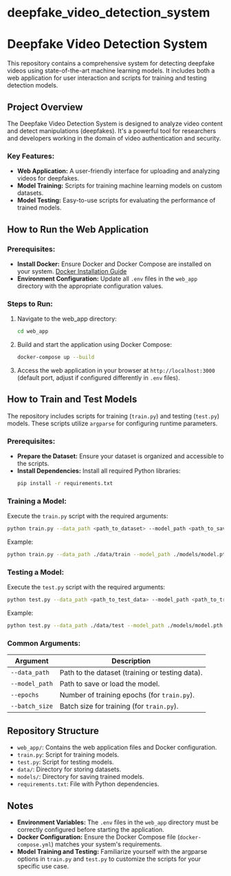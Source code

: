 # deepfake_video_detection_system
# Deepfake Video Detection System

This repository contains a comprehensive system for detecting deepfake videos using state-of-the-art machine learning models. It includes both a web application for user interaction and scripts for training and testing detection models.

## Project Overview

The Deepfake Video Detection System is designed to analyze video content and detect manipulations (deepfakes). It's a powerful tool for researchers and developers working in the domain of video authentication and security.

### Key Features:

- **Web Application:** A user-friendly interface for uploading and analyzing videos for deepfakes.
- **Model Training:** Scripts for training machine learning models on custom datasets.
- **Model Testing:** Easy-to-use scripts for evaluating the performance of trained models.

## How to Run the Web Application

### Prerequisites:

- **Install Docker:** Ensure Docker and Docker Compose are installed on your system. [Docker Installation Guide](https://docs.docker.com/get-docker/)
- **Environment Configuration:** Update all `.env` files in the `web_app` directory with the appropriate configuration values.

### Steps to Run:

1. Navigate to the web_app directory:
   ```bash
   cd web_app
   ```

2. Build and start the application using Docker Compose:
   ```bash
   docker-compose up --build
   ```

3. Access the web application in your browser at `http://localhost:3000` (default port, adjust if configured differently in `.env` files).

## How to Train and Test Models

The repository includes scripts for training (`train.py`) and testing (`test.py`) models. These scripts utilize `argparse` for configuring runtime parameters.

### Prerequisites:

- **Prepare the Dataset:** Ensure your dataset is organized and accessible to the scripts.
- **Install Dependencies:** Install all required Python libraries:
  ```bash
  pip install -r requirements.txt
  ```

### Training a Model:

Execute the `train.py` script with the required arguments:

```bash
python train.py --data_path <path_to_dataset> --model_path <path_to_save_model> --epochs <number_of_epochs> --batch_size <batch_size>
```

Example:
```bash
python train.py --data_path ./data/train --model_path ./models/model.pth --epochs 20 --batch_size 32
```

### Testing a Model:

Execute the `test.py` script with the required arguments:

```bash
python test.py --data_path <path_to_test_data> --model_path <path_to_trained_model>
```

Example:
```bash
python test.py --data_path ./data/test --model_path ./models/model.pth
```

### Common Arguments:

| Argument | Description |
|----------|-------------|
| `--data_path` | Path to the dataset (training or testing data). |
| `--model_path` | Path to save or load the model. |
| `--epochs` | Number of training epochs (for `train.py`). |
| `--batch_size` | Batch size for training (for `train.py`). |

## Repository Structure

- `web_app/`: Contains the web application files and Docker configuration.
- `train.py`: Script for training models.
- `test.py`: Script for testing models.
- `data/`: Directory for storing datasets.
- `models/`: Directory for saving trained models.
- `requirements.txt`: File with Python dependencies.

## Notes

- **Environment Variables:** The `.env` files in the `web_app` directory must be correctly configured before starting the application.
- **Docker Configuration:** Ensure the Docker Compose file (`docker-compose.yml`) matches your system's requirements.
- **Model Training and Testing:** Familiarize yourself with the argparse options in `train.py` and `test.py` to customize the scripts for your specific use case.
